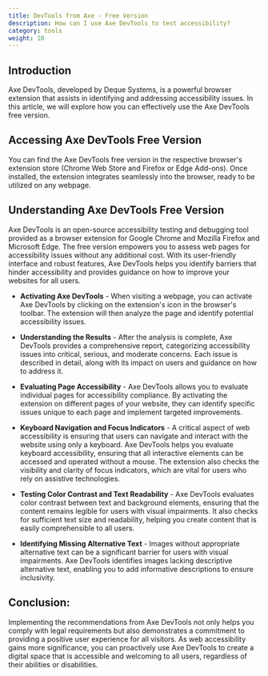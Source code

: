 ```yaml
---
title: DevTools from Axe - Free Version 
description: How can I use Axe DevTools to test accessibility? 
category: tools
weight: 10
---
```


## Introduction

Axe DevTools, developed by Deque Systems, is a powerful browser extension that assists in identifying and addressing accessibility issues. In this article, we will explore how you can effectively use the Axe DevTools free version.

## Accessing Axe DevTools Free Version

You can find the Axe DevTools free version in the respective browser's extension store (Chrome Web Store and Firefox or Edge Add-ons). Once installed, the extension integrates seamlessly into the browser, ready to be utilized on any webpage.

## Understanding Axe DevTools Free Version

Axe DevTools is an open-source accessibility testing and debugging tool provided as a browser extension for Google Chrome and Mozilla Firefox and Microsoft Edge. The free version empowers you to assess web pages for accessibility issues without any additional cost. With its user-friendly interface and robust features, Axe DevTools helps you identify barriers that hinder accessibility and provides guidance on how to improve your websites for all users.


* **Activating Axe DevTools** - When visiting a webpage, you can activate Axe DevTools by clicking on the extension's icon in the browser's toolbar. The extension will then analyze the page and identify potential accessibility issues.

* **Understanding the Results** - After the analysis is complete, Axe DevTools provides a comprehensive report, categorizing accessibility issues into critical, serious, and moderate concerns. Each issue is described in detail, along with its impact on users and guidance on how to address it.

* **Evaluating Page Accessibility** - Axe DevTools allows you to evaluate individual pages for accessibility compliance. By activating the extension on different pages of your website, they can identify specific issues unique to each page and implement targeted improvements.

* **Keyboard Navigation and Focus Indicators** - A critical aspect of web accessibility is ensuring that users can navigate and interact with the website using only a keyboard. Axe DevTools helps you evaluate keyboard accessibility, ensuring that all interactive elements can be accessed and operated without a mouse. The extension also checks the visibility and clarity of focus indicators, which are vital for users who rely on assistive technologies.

* **Testing Color Contrast and Text Readability** - Axe DevTools evaluates color contrast between text and background elements, ensuring that the content remains legible for users with visual impairments. It also checks for sufficient text size and readability, helping you create content that is easily comprehensible to all users.

* **Identifying Missing Alternative Text** - Images without appropriate alternative text can be a significant barrier for users with visual impairments. Axe DevTools identifies images lacking descriptive alternative text, enabling you to add informative descriptions to ensure inclusivity.

## Conclusion:

Implementing the recommendations from Axe DevTools not only helps you comply with legal requirements but also demonstrates a commitment to providing a positive user experience for all visitors. As web accessibility gains more significance, you can proactively use Axe DevTools to create a digital space that is accessible and welcoming to all users, regardless of their abilities or disabilities.
